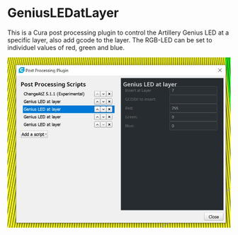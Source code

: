# GeniusLEDatLayer

This is a Cura post processing plugin to control the Artillery Genius LED at a specific layer, also add gcode to the layer.
The RGB-LED can be set to individuel values of red, green and blue.

 <img src="https://github.com/MBlackmagic/GeniusLEDatLayer/blob/master/geniusLED.jpg" alt="Cura Genius LED at layer"> 

